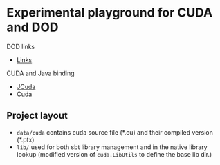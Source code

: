 Experimental playground for CUDA and DOD
========================================

DOD links

* [Links](http://technbolts.tumblr.com/post/7702231622)

CUDA and Java binding

* [JCuda](http://www.jcuda.de/jcuda/JCuda.html)
* [Cuda](http://developer.nvidia.com/cuda-toolkit-40)

## Project layout

* `data/cuda` contains cuda source file (\*.cu) and their compiled version (\*.ptx)
* `lib/` used for both sbt library management and in the native library lookup (modified version of `cuda.LibUtils` to define the base lib dir.)